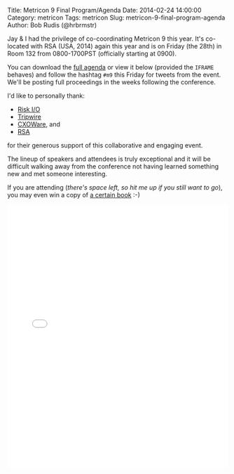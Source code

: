 Title: Metricon 9 Final Program/Agenda
Date: 2014-02-24 14:00:00
Category: metricon
Tags: metricon
Slug: metricon-9-final-program-agenda
Author: Bob Rudis (@hrbrmstr)

Jay & I had the privilege of co-coordinating Metricon 9 this year. It's co-located with RSA (USA, 2014) again this year and is on Friday (the 28th) in Room 132 from 0800-1700PST (officially starting at 0900).

You can download the [full agenda](http://datadrivensecurity.info/blog/extra/metricon9-agenda.pdf) or view it below (provided the `IFRAME` behaves) and follow the hashtag `#m9` this Friday for tweets from the event. We'll be posting full proceedings in the weeks following the conference.

I'd like to personally thank:

- [Risk I/O](https://www.risk.io/)
- [Tripwire](http://www.tripwire.com/)
- [CXOWare](http://www.cxoware.com/), and
- [RSA](http://www.rsaconference.com/)

for their generous support of this collaborative and engaging event.

The lineup of speakers and attendees is truly exceptional and it will be difficult walking away from the conference not having learned something new and met someone interesting.

If you are attending (*there's space left, so hit me up if you still want to go*), you may even win a copy of [a certain book](http://bit.ly/ddsec) :-)

<iframe class="scribd_iframe_embed" src="//www.scribd.com/embeds/209747325/content?start_page=1&view_mode=scroll&access_key=key-1p9u2frqhy0ccobgyukn&show_recommendations=true" data-auto-height="false" data-aspect-ratio="1.29411764705882" scrolling="no" id="doc_40563" width="100%" height="600" frameborder="0"></iframe>
